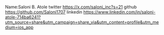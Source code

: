 Name:Saloni B. Atole
twitter https://x.com/saloni_inc?s=21
github https://github.com/Saloni1707
linkedin https://www.linkedin.com/in/saloni-atole-714ba6241?utm_source=share&utm_campaign=share_via&utm_content=profile&utm_medium=ios_app
